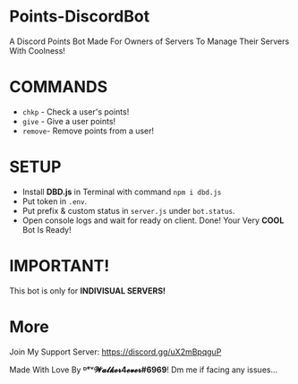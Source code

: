 # Points-DiscordBot
A Discord Points Bot Made For Owners of Servers To Manage Their Servers With Coolness!

# COMMANDS
- ```chkp``` - Check a user's points!
- ```give``` - Give a user points!
- ```remove```- Remove points from a user!

# SETUP
- Install **DBD.js** in Terminal with command ```npm i dbd.js```
- Put token in ```.env```.
- Put prefix & custom status in ```server.js``` under ```bot.status```.
- Open console logs and wait for ready on client. Done! Your Very **COOL** Bot Is Ready! 


# IMPORTANT!

This bot is only for **INDIVISUAL SERVERS!**

# More
Join My Support Server: https://discord.gg/uX2mBpqguP

Made With Love By **ᴰᵉᵛ𝓦𝓪𝓵𝓴𝓮𝓻4𝓮𝓿𝓮𝓻#6969**! Dm me if facing any issues...
